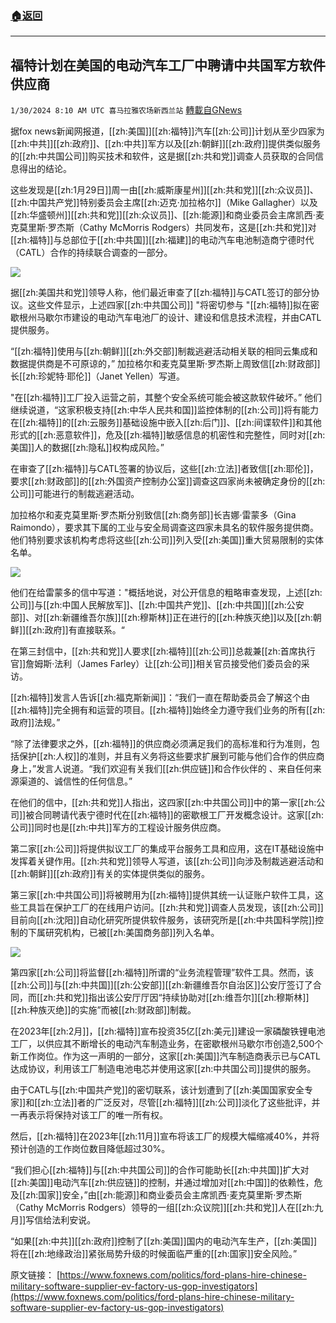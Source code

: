 ###  [:house:返回](README.md)
---


## 福特计划在美国的电动汽车工厂中聘请中共国军方软件供应商
`1/30/2024 8:10 AM UTC 喜马拉雅农场新西兰站` [轉載自GNews](https://gnews.org/articles/2265448)

据fox news新闻网报道，[[zh:美国]][[zh:福特]]汽车[[zh:公司]]计划从至少四家为[[zh:中共]][[zh:政府]]、[[zh:中共]]军方以及[[zh:朝鲜]][[zh:政府]]提供类似服务的[[zh:中共国公司]]购买技术和软件，这是据[[zh:共和党]]调查人员获取的合同信息得出的结论。

这些发现是[[zh:1月29日]]周一由[[zh:威斯康星州]][[zh:共和党]][[zh:众议员]]、[[zh:中国共产党]]特别委员会主席[[zh:迈克·加拉格尔]]（Mike Gallagher）以及[[zh:华盛顿州]][[zh:共和党]][[zh:众议员]]、[[zh:能源]]和商业委员会主席凯西·麦克莫里斯·罗杰斯（Cathy McMorris Rodgers）共同发布，这是[[zh:共和党]]对[[zh:福特]]与总部位于[[zh:中共国]][[zh:福建]]的电动汽车电池制造商宁德时代（CATL）合作的持续联合调查的一部分。


![](ipfs://Qmc1D7VhtPQhkuWqhXyCnjMBEH2TyBQKGHxyn2viDRgoAJ?.png)


据[[zh:美国共和党]]领导人称，他们最近审查了[[zh:福特]]与CATL签订的部分协议。这些文件显示，上述四家[[zh:中共国公司]] "将密切参与 "[[zh:福特]]拟在密歇根州马歇尔市建设的电动汽车电池厂的设计、建设和信息技术流程，并由CATL提供服务。

“[[zh:福特]]使用与[[zh:朝鲜]][[zh:外交部]]制裁逃避活动相关联的相同云集成和数据提供商是不可原谅的，” 加拉格尔和麦克莫里斯·罗杰斯上周致信[[zh:财政部]]长[[zh:珍妮特·耶伦]]（Janet Yellen）写道。

"在[[zh:福特]]工厂投入运营之前，其整个安全系统可能会被这款软件破坏。” 他们继续说道，“这家积极支持[[zh:中华人民共和国]]监控体制的[[zh:公司]]将有能力在[[zh:福特]]的[[zh:云服务]]基础设施中嵌入[[zh:后门]]、[[zh:间谍软件]]和其他形式的[[zh:恶意软件]]，危及[[zh:福特]]敏感信息的机密性和完整性，同时对[[zh:美国]]人的数据[[zh:隐私]]权构成风险。”

在审查了[[zh:福特]]与CATL签署的协议后，这些[[zh:立法]]者致信[[zh:耶伦]]，要求[[zh:财政部]]的[[zh:外国资产控制办公室]]调查这四家尚未被确定身份的[[zh:公司]]可能进行的制裁逃避活动。

加拉格尔和麦克莫里斯·罗杰斯分别致信[[zh:商务部]]长吉娜·雷蒙多（Gina Raimondo），要求其下属的工业与安全局调查这四家未具名的软件服务提供商。他们特别要求该机构考虑将这些[[zh:公司]]列入受[[zh:美国]]重大贸易限制的实体名单。


![](ipfs://QmPwo5BReNri6CLvfcgkkZbZnByJe483MhrL3pRBA2nEp7?.png)




他们在给雷蒙多的信中写道："概括地说，对公开信息的粗略审查发现，上述[[zh:公司]]与[[zh:中国人民解放军]]、[[zh:中国共产党]]、[[zh:中共国]][[zh:公安部]]、对[[zh:新疆维吾尔族]][[zh:穆斯林]]正在进行的[[zh:种族灭绝]]以及[[zh:朝鲜]][[zh:政府]]有直接联系。“

在第三封信中，[[zh:共和党]]人要求[[zh:福特]][[zh:公司]]总裁兼[[zh:首席执行官]]詹姆斯·法利（James Farley）让[[zh:公司]]相关官员接受他们委员会的采访。

[[zh:福特]]发言人告诉[[zh:福克斯新闻]]：“我们一直在帮助委员会了解这个由[[zh:福特]]完全拥有和运营的项目。[[zh:福特]]始终全力遵守我们业务的所有[[zh:政府]]法规。”

“除了法律要求之外，[[zh:福特]]的供应商必须满足我们的高标准和行为准则，包括保护[[zh:人权]]的准则，并且有义务将这些要求扩展到可能与他们合作的供应商身上，”发言人说道。“我们欢迎有关我们[[zh:供应链]]和合作伙伴的 、来自任何来源渠道的、诚信性的任何信息。”

在他们的信中，[[zh:共和党]]人指出，这四家[[zh:中共国公司]]中的第一家[[zh:公司]]被合同聘请代表宁德时代在[[zh:福特]]的密歇根工厂开发概念设计。这家[[zh:公司]]同时也是[[zh:中共]]军方的工程设计服务供应商。

第二家[[zh:公司]]将提供拟议工厂的集成平台服务工具和应用，这在IT基础设施中发挥着关键作用。[[zh:共和党]]领导人写道，该[[zh:公司]]向涉及制裁逃避活动和[[zh:朝鲜]][[zh:政府]]有关的实体提供类似的服务。

第三家[[zh:中共国公司]]将被聘用为[[zh:福特]]提供其统一认证账户软件工具，这些工具旨在保护工厂的在线用户访问。[[zh:共和党]]调查人员发现，该[[zh:公司]]目前向[[zh:沈阳]]自动化研究所提供软件服务，该研究所是[[zh:中共国科学院]]控制的下属研究机构，已被[[zh:美国商务部]]列入名单。


![](ipfs://QmXDUXC8wqwC1YpiiS6igT4i7i7ShcqQRKjw5RFrpMPp43?.png)


第四家[[zh:公司]]将监督[[zh:福特]]所谓的“业务流程管理”软件工具。然而，该[[zh:公司]]与[[zh:中共国]][[zh:公安部]][[zh:新疆维吾尔自治区]]公安厅签订了合同，而[[zh:共和党]]指出该公安厅厅因“持续协助对[[zh:维吾尔]][[zh:穆斯林]][[zh:种族灭绝]]的实施”而被[[zh:财政部]]制裁。

在2023年[[zh:2月]]，[[zh:福特]]宣布投资35亿[[zh:美元]]建设一家磷酸铁锂电池工厂，以供应其不断增长的电动汽车制造业务，在密歇根州马歇尔市创造2,500个新工作岗位。作为这一声明的一部分，这家[[zh:美国]]汽车制造商表示已与CATL达成协议，利用该工厂制造电池电芯并使用这家[[zh:中共国公司]]提供的服务。

由于CATL与[[zh:中国共产党]]的密切联系，该计划遭到了[[zh:美国国家安全专家]]和[[zh:立法]]者的广泛反对，尽管[[zh:福特]][[zh:公司]]淡化了这些批评，并一再表示将保持对该工厂的唯一所有权。

然后，[[zh:福特]]在2023年[[zh:11月]]宣布将该工厂的规模大幅缩减40%，并将预计创造的工作岗位数目降低超过30%。

“我们担心[[zh:福特]]与[[zh:中共国公司]]的合作可能助长[[zh:中共国]]扩大对[[zh:美国]]电动汽车[[zh:供应链]]的控制，并通过增加对[[zh:中国]]的依赖性，危及[[zh:国家]]安全，”由[[zh:能源]]和商业委员会主席凯西·麦克莫里斯·罗杰斯（Cathy McMorris Rodgers）领导的一组[[zh:众议院]][[zh:共和党]]人在[[zh:九月]]写信给法利安说。

“如果[[zh:中共]][[zh:政府]]控制了[[zh:美国]]国内的电动汽车生产，[[zh:美国]]将在[[zh:地缘政治]]紧张局势升级的时候面临严重的[[zh:国家]]安全风险。”


原文链接：
[https://www.foxnews.com/politics/ford-plans-hire-chinese-military-software-supplier-ev-factory-us-gop-investigators](https://www.foxnews.com/politics/ford-plans-hire-chinese-military-software-supplier-ev-factory-us-gop-investigators)
